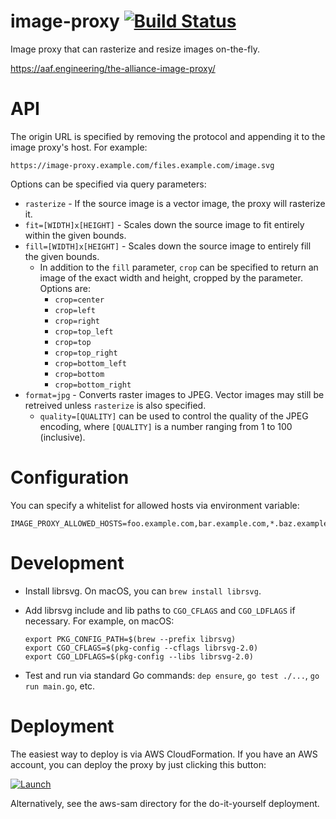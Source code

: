 # image-proxy [![Build Status](https://travis-ci.org/theaaf/image-proxy.svg?branch=master)](https://travis-ci.org/theaaf/image-proxy)

Image proxy that can rasterize and resize images on-the-fly.

https://aaf.engineering/the-alliance-image-proxy/

# API

The origin URL is specified by removing the protocol and appending it to the image proxy's host. For example:

`https://image-proxy.example.com/files.example.com/image.svg`

Options can be specified via query parameters:

* `rasterize` - If the source image is a vector image, the proxy will rasterize it.
* `fit=[WIDTH]x[HEIGHT]` - Scales down the source image to fit entirely within the given bounds.
* `fill=[WIDTH]x[HEIGHT]` - Scales down the source image to entirely fill the given bounds.
    * In addition to the `fill` parameter, `crop` can be specified to return an image of the exact width and height, cropped by the parameter. Options are:
       * `crop=center`
       * `crop=left`
       * `crop=right`
       * `crop=top_left`
       * `crop=top`
       * `crop=top_right`
       * `crop=bottom_left`
       * `crop=bottom`
       * `crop=bottom_right`
* `format=jpg` - Converts raster images to JPEG. Vector images may still be retreived unless `rasterize` is also specified.
    * `quality=[QUALITY]` can be used to control the quality of the JPEG encoding, where `[QUALITY]` is a number ranging from 1 to 100 (inclusive).

# Configuration

You can specify a whitelist for allowed hosts via environment variable:

```
IMAGE_PROXY_ALLOWED_HOSTS=foo.example.com,bar.example.com,*.baz.example.com
```

# Development

* Install librsvg. On macOS, you can `brew install librsvg`.
* Add librsvg include and lib paths to `CGO_CFLAGS` and `CGO_LDFLAGS` if necessary. For example, on macOS:

  ```
  export PKG_CONFIG_PATH=$(brew --prefix librsvg)
  export CGO_CFLAGS=$(pkg-config --cflags librsvg-2.0)
  export CGO_LDFLAGS=$(pkg-config --libs librsvg-2.0)
  ```
* Test and run via standard Go commands: `dep ensure`, `go test ./...`, `go run main.go`, etc.

# Deployment

The easiest way to deploy is via AWS CloudFormation. If you have an AWS account, you can deploy the proxy by just clicking this button:

[![Launch](https://s3.amazonaws.com/cloudformation-examples/cloudformation-launch-stack.png)](https://console.aws.amazon.com/cloudformation/home#/stacks/new?stackName=image-proxy&templateURL=https://s3.amazonaws.com/aaf-platform-prod-image-proxy-packaging/template-packaged.yaml)

Alternatively, see the aws-sam directory for the do-it-yourself deployment.
